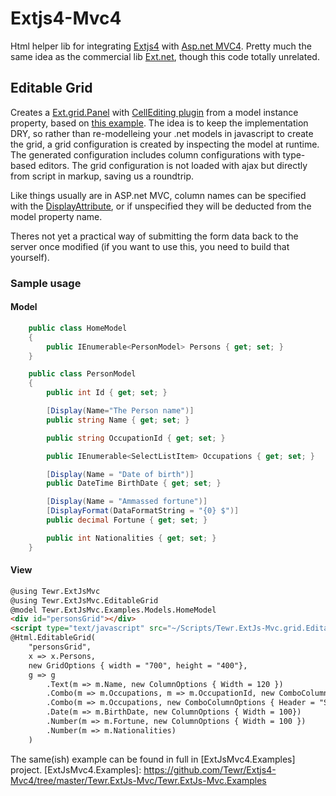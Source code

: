 Extjs4-Mvc4
===========

Html helper lib for integrating [Extjs4] with [Asp.net MVC4]. Pretty much the same idea as the commercial lib [Ext.net], though this code totally unrelated.

[Extjs4]: http://docs.sencha.com/ext-js/4-1/
[Asp.net MVC4]: http://www.asp.net/mvc/mvc4
[Ext.net]: http://www.ext.net/

Editable Grid
-------------

Creates a [Ext.grid.Panel] with [CellEditing plugin] from a model instance property, based on [this example].
The idea is to keep the implementation DRY, so rather than re-modelleing your .net models in javascript to
create the grid, a grid configuration is created by inspecting the model at runtime. The generated configuration 
includes column configurations with type-based editors. The grid configuration is not loaded with ajax but 
directly from script in markup, saving us a roundtrip.

Like things usually are in ASP.net MVC, column names can be specified with the [DisplayAttribute], or if unspecified they
will be deducted from the model property name. 

Theres not yet a practical way of submitting the form data back to the server once modified 
(if you want to use this, you need to build that yourself).

[Ext.grid.Panel]: http://docs.sencha.com/ext-js/4-1/#!/api/Ext.grid.Panel
[CellEditing plugin]: http://docs.sencha.com/ext-js/4-1/#!/api/Ext.grid.plugin.CellEditing
[DisplayAttribute]: http://msdn.microsoft.com/en-us/library/system.componentmodel.dataannotations.displayattribute.aspx
[this example]: http://dev.sencha.com/deploy/ext-4.1.0-gpl/examples/grid/cell-editing.html

### Sample usage

#### Model
```cs
    public class HomeModel
    {
        public IEnumerable<PersonModel> Persons { get; set; }
    }

    public class PersonModel
    {
        public int Id { get; set; }

        [Display(Name="The Person name")]
        public string Name { get; set; }

        public string OccupationId { get; set; }

        public IEnumerable<SelectListItem> Occupations { get; set; }

        [Display(Name = "Date of birth")]
        public DateTime BirthDate { get; set; }

        [Display(Name = "Ammassed fortune")]
        [DisplayFormat(DataFormatString = "{0} $")]
        public decimal Fortune { get; set; }

        public int Nationalities { get; set; }
    }
```

#### View
```html
@using Tewr.ExtJsMvc
@using Tewr.ExtJsMvc.EditableGrid
@model Tewr.ExtJsMvc.Examples.Models.HomeModel
<div id="personsGrid"></div>
<script type="text/javascript" src="~/Scripts/Tewr.ExtJs-Mvc.grid.EditableGrid.js"></script>
@Html.EditableGrid(
    "personsGrid",
    x => x.Persons, 
    new GridOptions { width = "700", height = "400"},
    g => g
        .Text(m => m.Name, new ColumnOptions { Width = 120 })
        .Combo(m => m.Occupations, m => m.OccupationId, new ComboColumnOptions { Header = "Occupation", Width = 100 })
        .Combo(m => m.Occupations, new ComboColumnOptions { Header = "Second Occupation", Width = 120 })
        .Date(m => m.BirthDate, new ColumnOptions { Width = 100})
        .Number(m => m.Fortune, new ColumnOptions { Width = 100 })
        .Number(m => m.Nationalities)
    )
```


The same(ish) example can be found in full in [ExtJsMvc4.Examples] project.
[ExtJsMvc4.Examples]: https://github.com/Tewr/Extjs4-Mvc4/tree/master/Tewr.ExtJs-Mvc/Tewr.ExtJs-Mvc.Examples
